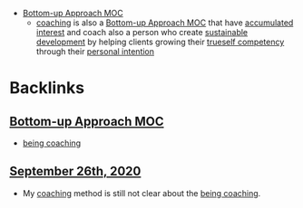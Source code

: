 - [Bottom-up Approach MOC](<Bottom-up Approach MOC.md>)
    - [coaching](<coaching.md>) is also a [Bottom-up Approach MOC](<Bottom-up Approach MOC.md>) that have [accumulated interest](<accumulated interest.md>) and coach also a person who create [sustainable development](<sustainable development.md>) by helping clients growing their [trueself competency](<trueself competency.md>) through their [personal intention](<personal intention.md>)

# Backlinks
## [Bottom-up Approach MOC](<Bottom-up Approach MOC.md>)
- [being coaching](<being coaching.md>)

## [September 26th, 2020](<September 26th, 2020.md>)
- My [coaching](<coaching.md>) method is still not clear about the [being coaching](<being coaching.md>).


